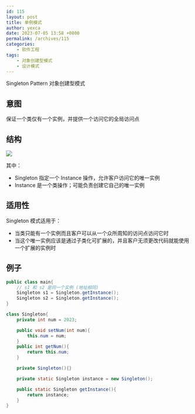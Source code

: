 ```yaml
---
id: 115
layout: post
title: 单例模式
author: yexca
date: 2023-07-05 13:58 +0800
permalink: /archives/115
categories:
    - 软件工程
tags:
    - 对象创建型模式
    - 设计模式
---
```


Singleton Pattern 对象创建型模式

## 意图

保证一个类仅有一个实例，并提供一个访问它的全局访问点

## 结构

![](https://cdn.staticaly.com/gh/yexca/image_hosting@master/2023/03-设计模式/单例模式.47bqfvzklxk0.webp)

其中：

* Singleton 指定一个 Instance 操作，允许客户访问它的唯一实例
* Instance 是一个类操作；可能负责创建它自己的唯一实例

## 适用性

Singleton 模式适用于：

* 当类只能有一个实例而且客户可以从一个众所周知的访问点访问它时
* 当这个唯一实例应该是通过子类化可扩展的，并且客户无须更改代码就能使用一个扩展的实例时

## 例子

```java
public class main{
    // s1 和 s2 是同一个实例 (地址相同)
    Singleton s1 = Singleton.getInstance();
    Singleton s2 = Singleton.getInstance();
}

class Singleton{
    private int num = 2023;

    public void setNum(int num){
        this.num = num;
    }
    public int getNum(){
        return this.num;
    }

    private Singleton(){}

    private static Singleton instance = new Singleton();

    public static Singleton getInstance(){
        return instance;
    }
}
```
